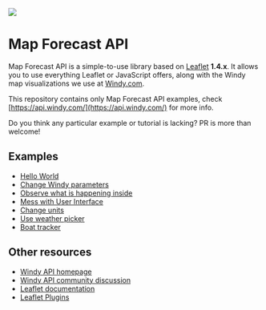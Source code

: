 ![](assets/intro4.gif)

# Map Forecast API

Map Forecast API is a simple-to-use library based on [Leaflet](https://leafletjs.com/) **1.4.x**. It allows you to use everything Leaflet or JavaScript offers, along with the Windy map visualizations we use at [Windy.com](https://www.windy.com/).

This repository contains only Map Forecast API examples, check [https://api.windy.com/](https://api.windy.com/) for more info.

Do you think any particular example or tutorial is lacking? PR is more than welcome!

## Examples
 - [Hello World](hello-world/)
 - [Change Windy parameters](parameters/)
 - [Observe what is happening inside](bcast/)
 - [Mess with User Interface](navigation/)
 - [Change units](metrics/)
 - [Use weather picker](picker/)
 - [Boat tracker](boat-tracker/)

## Other resources
 - [Windy API homepage](https://api.windy.com/)
 - [Windy API community discussion](https://community.windy.com/category/12/windy-api)
 - [Leaflet documentation](https://leafletjs.com/)
 - [Leaflet Plugins](https://leafletjs.com/plugins.html)
